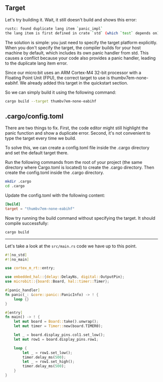 ## Target

Let's try building it. Wait, it still doesn't build and shows this error:

```sh
rustc: found duplicate lang item `panic_impl`
the lang item is first defined in crate `std` (which `test` depends on)
```

The solution is simple: you just need to specify the target platform explicitly. When you don't specify the target, the compiler builds for your host machine by default, which includes its own panic handler from std. This causes a conflict because your code also provides a panic handler, leading to the duplicate lang item error.

Since our micro:bit uses an ARM Cortex-M4 32-bit processor with a Floating Point Unit (FPU), the correct target to use is thumbv7em-none-eabihf. We already added this target in the quickstart section.

So we can simply build it using the following command:

```sh
cargo build --target thumbv7em-none-eabihf
```

## .cargo/config.toml

There are two things to fix. First, the code editor might still highlight the panic function and show a duplicate error. Second, it's not convenient to type the target every time we build.

To solve this, we can create a config.toml file inside the .cargo directory and set the default target there.

Run the following commands from the root of your project (the same directory where Cargo.toml is located) to create the .cargo directory. Then create the config.toml inside the .cargo directory.

```sh
mkdir .cargo
cd .cargo
```

Update the config.toml with the following content:
```toml
[build]
target = "thumbv7em-none-eabihf"
```

Now try running the build command without specifying the target. It should compile successfully:
```sh
cargo build
```

---

Let's take a look at the `src/main.rs` code we have up to this point.

```rust
#![no_std]
#![no_main]

use cortex_m_rt::entry;

use embedded_hal::{delay::DelayNs, digital::OutputPin};
use microbit::{board::Board, hal::timer::Timer};

#[panic_handler]
fn panic(_: &core::panic::PanicInfo) -> ! {
    loop {}
}

#[entry]
fn main() -> ! {
    let mut board = Board::take().unwrap();
    let mut timer = Timer::new(board.TIMER0);

    let _ = board.display_pins.col1.set_low();
    let mut row1 = board.display_pins.row1;

    loop {
        let _ = row1.set_low();
        timer.delay_ms(500);
        let _ = row1.set_high();
        timer.delay_ms(500);
    }
}
```